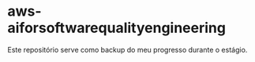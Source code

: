 # aws-aiforsoftwarequalityengineering
Este repositório serve como backup do meu progresso durante o estágio.
